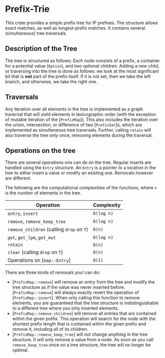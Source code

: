 # Prefix-Trie

This crate provides a simple prefix tree for IP prefixes. The structure allows exact matches, as
well as longest-prefix matches. It contains several (simultaneous) tree traversals.
## Description of the Tree

The tree is structured as follows: Each node consists of a prefix, a container for a potential
value (`Option`), and two optional children. Adding a new child, or traversing into the tree is
done as follows: we look at the most significant bit that is **not** part of the prefix
itself. If it is not set, then we take the left branch, and otherwise, we take the right one.

## Traversals

Any iteration over all elements in the tree is implemented as a graph traversal that will yield
elements in lexicographic order (with the exception of mutable iteration of the
[`PrefixMap`]). This also includes the iteration over the union, intersection, or difference of
two [`PrefixSet`]s, which are implemented as simultaneous tree traversals. Further, calling
`retain` will also traverse the tree only once, removing elements during the traversal.

## Operations on the tree

There are several operations one can do on the tree. Regular inserts are handled using the
`Entry` structure. An `Entry` is a pointer to a location in the tree to either insert a value or
modify an existing one. Removals however are different.

The following are the computational complexities of the functions, where `n` is the number of
elements in the tree.

| Operation                                 | Complexity |
|-------------------------------------------|------------|
| `entry`, `insert`                         | `O(log n)` |
| `remove`, `remove_keep_tree`              | `O(log n)` |
| `remove_children` (calling `drop` on `T`) | `O(n)`     |
| `get`, `get_lpm`, `get_mut`               | `O(log n)` |
| `retain`                                  | `O(n)`     |
| `clear` (calling `drop` on `T`)           | `O(n)`     |
| Operations on [`map::Entry`]              | `O(1)`     |

There are three kinds of removals you! can do:

- [`PrefixMap::remove`] will remove an entry from the tree and modify the tree structure as if
  the value was never inserted before. [`PrefixMap::remove`] will always exactly revert the
  operation of [`PrefixMap::insert`]. When only calling this function to remove elements, you
  are guaranteed that the tree structure is indistinguishable to a different tree where you
  only inserted elements.
- [`PrefixMap::remove_children`] will remove all entries that are contained within the given
  prefix. This operation will search for the node with the shortest prefix length that is
  contained within the given prefix and remove it, including all of its children.
- [`PrefixMap::remove_keep_tree`] will not change anything in the tree structure. It will only
  remove a value from a node. As soon as you call `remove_keep_tree` once on a tree structure,
  the tree will no longer be optimal.
